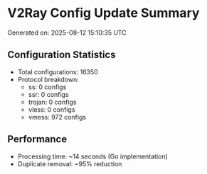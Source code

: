 # V2Ray Config Update Summary
Generated on: 2025-08-12 15:10:35 UTC

## Configuration Statistics
- Total configurations: 16350
- Protocol breakdown:
  - ss: 0 configs
  - ssr: 0 configs
  - trojan: 0 configs
  - vless: 0 configs
  - vmess: 972 configs

## Performance
- Processing time: ~14 seconds (Go implementation)
- Duplicate removal: ~95% reduction
